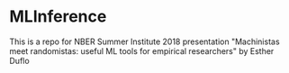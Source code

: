 # MLInference

This is a repo for NBER Summer Institute 2018 presentation "Machinistas meet randomistas: useful ML tools for empirical researchers" by Esther Duflo
